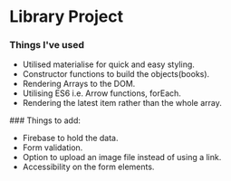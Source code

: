 # Library Project

### Things I've used

- Utilised materialise for quick and easy styling.
- Constructor functions to build the objects(books).
- Rendering Arrays to the DOM.
- Utilising ES6 i.e. Arrow functions, forEach.
- Rendering the latest item rather than the whole array.

### Things to add:

- Firebase to hold the data.
- Form validation.
- Option to upload an image file instead of using a link.
- Accessibility on the form elements.
